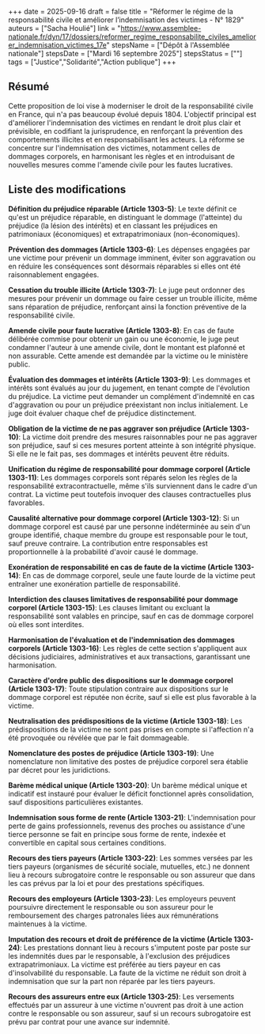 +++
date = 2025-09-16
draft = false
title = "Réformer le régime de la responsabilité civile et améliorer l’indemnisation des victimes - N° 1829"
auteurs = ["Sacha Houlié"]
link = "https://www.assemblee-nationale.fr/dyn/17/dossiers/reformer_regime_responsabilite_civiles_ameliorer_indemnisation_victimes_17e"
stepsName = ["Dépôt à l'Assemblée nationale"]
stepsDate = ["Mardi 16 septembre 2025"]
stepsStatus = [""]
tags = ["Justice","Solidarité","Action publique"]
+++

## Résumé

Cette proposition de loi vise à moderniser le droit de la responsabilité civile en France, qui n'a pas beaucoup évolué depuis 1804. L'objectif principal est d'améliorer l'indemnisation des victimes en rendant le droit plus clair et prévisible, en codifiant la jurisprudence, en renforçant la prévention des comportements illicites et en responsabilisant les acteurs. La réforme se concentre sur l'indemnisation des victimes, notamment celles de dommages corporels, en harmonisant les règles et en introduisant de nouvelles mesures comme l'amende civile pour les fautes lucratives.

## Liste des modifications

**Définition du préjudice réparable (Article 1303-5)**: Le texte définit ce qu'est un préjudice réparable, en distinguant le dommage (l'atteinte) du préjudice (la lésion des intérêts) et en classant les préjudices en patrimoniaux (économiques) et extrapatrimoniaux (non-économiques).

**Prévention des dommages (Article 1303-6)**: Les dépenses engagées par une victime pour prévenir un dommage imminent, éviter son aggravation ou en réduire les conséquences sont désormais réparables si elles ont été raisonnablement engagées.

**Cessation du trouble illicite (Article 1303-7)**: Le juge peut ordonner des mesures pour prévenir un dommage ou faire cesser un trouble illicite, même sans réparation de préjudice, renforçant ainsi la fonction préventive de la responsabilité civile.

**Amende civile pour faute lucrative (Article 1303-8)**: En cas de faute délibérée commise pour obtenir un gain ou une économie, le juge peut condamner l'auteur à une amende civile, dont le montant est plafonné et non assurable. Cette amende est demandée par la victime ou le ministère public.

**Évaluation des dommages et intérêts (Article 1303-9)**: Les dommages et intérêts sont évalués au jour du jugement, en tenant compte de l'évolution du préjudice. La victime peut demander un complément d'indemnité en cas d'aggravation ou pour un préjudice préexistant non inclus initialement. Le juge doit évaluer chaque chef de préjudice distinctement.

**Obligation de la victime de ne pas aggraver son préjudice (Article 1303-10)**: La victime doit prendre des mesures raisonnables pour ne pas aggraver son préjudice, sauf si ces mesures portent atteinte à son intégrité physique. Si elle ne le fait pas, ses dommages et intérêts peuvent être réduits.

**Unification du régime de responsabilité pour dommage corporel (Article 1303-11)**: Les dommages corporels sont réparés selon les règles de la responsabilité extracontractuelle, même s'ils surviennent dans le cadre d'un contrat. La victime peut toutefois invoquer des clauses contractuelles plus favorables.

**Causalité alternative pour dommage corporel (Article 1303-12)**: Si un dommage corporel est causé par une personne indéterminée au sein d'un groupe identifié, chaque membre du groupe est responsable pour le tout, sauf preuve contraire. La contribution entre responsables est proportionnelle à la probabilité d'avoir causé le dommage.

**Exonération de responsabilité en cas de faute de la victime (Article 1303-14)**: En cas de dommage corporel, seule une faute lourde de la victime peut entraîner une exonération partielle de responsabilité.

**Interdiction des clauses limitatives de responsabilité pour dommage corporel (Article 1303-15)**: Les clauses limitant ou excluant la responsabilité sont valables en principe, sauf en cas de dommage corporel où elles sont interdites.

**Harmonisation de l'évaluation et de l'indemnisation des dommages corporels (Article 1303-16)**: Les règles de cette section s'appliquent aux décisions judiciaires, administratives et aux transactions, garantissant une harmonisation.

**Caractère d'ordre public des dispositions sur le dommage corporel (Article 1303-17)**: Toute stipulation contraire aux dispositions sur le dommage corporel est réputée non écrite, sauf si elle est plus favorable à la victime.

**Neutralisation des prédispositions de la victime (Article 1303-18)**: Les prédispositions de la victime ne sont pas prises en compte si l'affection n'a été provoquée ou révélée que par le fait dommageable.

**Nomenclature des postes de préjudice (Article 1303-19)**: Une nomenclature non limitative des postes de préjudice corporel sera établie par décret pour les juridictions.

**Barème médical unique (Article 1303-20)**: Un barème médical unique et indicatif est instauré pour évaluer le déficit fonctionnel après consolidation, sauf dispositions particulières existantes.

**Indemnisation sous forme de rente (Article 1303-21)**: L'indemnisation pour perte de gains professionnels, revenus des proches ou assistance d'une tierce personne se fait en principe sous forme de rente, indexée et convertible en capital sous certaines conditions.

**Recours des tiers payeurs (Article 1303-22)**: Les sommes versées par les tiers payeurs (organismes de sécurité sociale, mutuelles, etc.) ne donnent lieu à recours subrogatoire contre le responsable ou son assureur que dans les cas prévus par la loi et pour des prestations spécifiques.

**Recours des employeurs (Article 1303-23)**: Les employeurs peuvent poursuivre directement le responsable ou son assureur pour le remboursement des charges patronales liées aux rémunérations maintenues à la victime.

**Imputation des recours et droit de préférence de la victime (Article 1303-24)**: Les prestations donnant lieu à recours s'imputent poste par poste sur les indemnités dues par le responsable, à l'exclusion des préjudices extrapatrimoniaux. La victime est préférée au tiers payeur en cas d'insolvabilité du responsable. La faute de la victime ne réduit son droit à indemnisation que sur la part non réparée par les tiers payeurs.

**Recours des assureurs entre eux (Article 1303-25)**: Les versements effectués par un assureur à une victime n'ouvrent pas droit à une action contre le responsable ou son assureur, sauf si un recours subrogatoire est prévu par contrat pour une avance sur indemnité.
